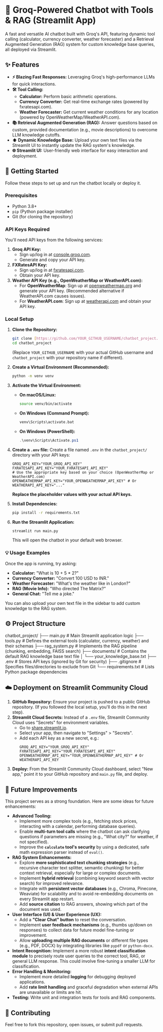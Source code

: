 # 🤖 Groq-Powered Chatbot with Tools & RAG (Streamlit App)

A fast and versatile AI chatbot built with Groq's API, featuring dynamic tool calling (calculator, currency converter, weather forecaster) and a Retrieval Augmented Generation (RAG) system for custom knowledge base queries, all deployed via Streamlit.

## ✨ Features

- **⚡ Blazing Fast Responses:** Leveraging Groq's high-performance LLMs for quick interactions.
- **🛠️ Tool Calling:**
  - **Calculator:** Perform basic arithmetic operations.
  - **Currency Converter:** Get real-time exchange rates (powered by fxratesapi.com).
  - **Weather Forecaster:** Get current weather conditions for any location (powered by OpenWeatherMap/WeatherAPI.com).
- **📚 Retrieval Augmented Generation (RAG):** Answer questions based on custom, provided documentation (e.g., movie descriptions) to overcome LLM knowledge cutoffs.
- **⬆️ Dynamic Knowledge Base:** Upload your own text files via the Streamlit UI to instantly update the RAG system's knowledge.
- **🌐 Streamlit UI:** User-friendly web interface for easy interaction and deployment.

## 🚀 Getting Started

Follow these steps to set up and run the chatbot locally or deploy it.

### Prerequisites

- Python 3.8+
- `pip` (Python package installer)
- Git (for cloning the repository)

### API Keys Required

You'll need API keys from the following services:

1.  **Groq API Key:**
    - Sign up/log in at [console.groq.com](https://console.groq.com/).
    - Generate and copy your API key.
2.  **FXRatesAPI Key:**
    - Sign up/log in at [fxratesapi.com](https://fxratesapi.com/).
    - Obtain your API key.
3.  **Weather API Key (e.g., OpenWeatherMap or WeatherAPI.com):**
    - For **OpenWeatherMap**: Sign up at [openweathermap.org](https://openweathermap.org/) and generate your API key. (Recommended alternative if WeatherAPI.com causes issues).
    - For **WeatherAPI.com**: Sign up at [weatherapi.com](https://www.weatherapi.com/) and obtain your API key.

### Local Setup

1.  **Clone the Repository:**

    ```bash
    git clone [https://github.com/YOUR_GITHUB_USERNAME/chatbot_project.git](https://github.com/YOUR_GITHUB_USERNAME/chatbot_project.git)
    cd chatbot_project
    ```

    (Replace `YOUR_GITHUB_USERNAME` with your actual GitHub username and `chatbot_project` with your repository name if different).

2.  **Create a Virtual Environment (Recommended):**

    ```bash
    python -m venv venv
    ```

3.  **Activate the Virtual Environment:**

    - **On macOS/Linux:**
      ```bash
      source venv/bin/activate
      ```
    - **On Windows (Command Prompt):**
      ```cmd
      venv\Scripts\activate.bat
      ```
    - **On Windows (PowerShell):**
      ```powershell
      .\venv\Scripts\Activate.ps1
      ```

4.  **Create a `.env` file:**
    Create a file named `.env` in the `chatbot_project/` directory with your API keys:

    ```env
    GROQ_API_KEY="YOUR_GROQ_API_KEY"
    FXRATESAPI_API_KEY="YOUR_FXRATESAPI_API_KEY"
    # Use the appropriate key based on your choice (OpenWeatherMap or WeatherAPI.com)
    OPENWEATHERMAP_API_KEY="YOUR_OPENWEATHERMAP_API_KEY" # Or WEATHERAPI_API_KEY="..."
    ```

    **Replace the placeholder values with your actual API keys.**

5.  **Install Dependencies:**

    ```bash
    pip install -r requirements.txt
    ```

6.  **Run the Streamlit Application:**
    ```bash
    streamlit run main.py
    ```
    This will open the chatbot in your default web browser.

### 💡 Usage Examples

Once the app is running, try asking:

- **Calculator:** "What is 10 + 5 \* 2?"
- **Currency Converter:** "Convert 100 USD to INR."
- **Weather Forecaster:** "What's the weather like in London?"
- **RAG (Movie Info):** "Who directed The Matrix?"
- **General Chat:** "Tell me a joke."

You can also upload your own text file in the sidebar to add custom knowledge to the RAG system.

## ⚙️ Project Structure

chatbot_project/
├── main.py # Main Streamlit application logic
├── tools.py # Defines the external tools (calculator, currency, weather) and their schemas
├── rag_system.py # Implements the RAG pipeline (chunking, embedding, FAISS search)
├── documents/ # Contains the default RAG knowledge base text file
│ └── your_knowledge_base.txt
├── .env # Stores API keys (ignored by Git for security)
├── .gitignore # Specifies files/directories to exclude from Git
└── requirements.txt # Lists Python package dependencies

## ☁️ Deployment on Streamlit Community Cloud

1.  **GitHub Repository:** Ensure your project is pushed to a public GitHub repository. (If you followed the local setup, you'll do this in the next step).
2.  **Streamlit Cloud Secrets:** Instead of a `.env` file, Streamlit Community Cloud uses "Secrets" for environment variables.
    - Go to [share.streamlit.io](https://share.streamlit.io/).
    - Select your app, then navigate to "Settings" > "Secrets".
    - Add each API key as a new secret, e.g.:
      ```
      GROQ_API_KEY="YOUR_GROQ_API_KEY"
      FXRATESAPI_API_KEY="YOUR_FXRATESAPI_API_KEY"
      OPENWEATHERMAP_API_KEY="YOUR_OPENWEATHERMAP_API_KEY" # Or WEATHERAPI_API_KEY
      ```
3.  **Deploy:** From the Streamlit Community Cloud dashboard, select "New app," point it to your GitHub repository and `main.py` file, and deploy.

## 🚀 Future Improvements

This project serves as a strong foundation. Here are some ideas for future enhancements:

- **Advanced Tooling:**
  - Implement more complex tools (e.g., fetching stock prices, interacting with a calendar, performing database queries).
  - Enable **multi-turn tool calls** where the chatbot can ask clarifying questions if parameters are missing (e.g., "What city?" for weather, if not specified).
  - Improve the **`calculate` tool's security** by using a dedicated, safe math expression parser instead of `eval()`.
- **RAG System Enhancements:**
  - Explore **more sophisticated text chunking strategies** (e.g., recursive character text splitter, semantic chunking) for better context retrieval, especially for large or complex documents.
  - Implement **hybrid retrieval** (combining keyword search with vector search) for improved relevance.
  - Integrate with **persistent vector databases** (e.g., Chroma, Pinecone, Weaviate) for scalability and to avoid re-embedding documents on every Streamlit app restart.
  - Add **source citation** to RAG answers, showing which part of the document was used.
- **User Interface (UI) & User Experience (UX):**
  - Add a **"Clear Chat" button** to reset the conversation.
  - Implement **user feedback mechanisms** (e.g., thumbs up/down on responses) to collect data for future model fine-tuning or improvement.
  - Allow **uploading multiple RAG documents** or different file types (e.g., PDF, DOCX) by integrating libraries like `pypdf` or `python-docx`.
- **Intent Recognition:** Implement a more robust **intent classification module** to precisely route user queries to the correct tool, RAG, or general LLM response. This could involve fine-tuning a smaller LLM for classification.
- **Error Handling & Monitoring:**
  - Implement more detailed **logging** for debugging deployed applications.
  - Add **rate limit handling** and graceful degradation when external APIs are unavailable or limits are hit.
- **Testing:** Write unit and integration tests for tools and RAG components.

## 🤝 Contributing

Feel free to fork this repository, open issues, or submit pull requests.

